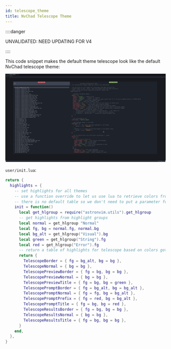 ```yaml
---
id: telescope_theme
title: NvChad Telescope Theme
---
```


::::danger

UNVALIDATED: NEED UPDATING FOR V4

::::

This code snippet makes the default theme telescope look like the default NvChad telescope theme:

![Screenshot of telescope theme](../../../assets/recipes/telescope_theme.png)

`user/init.lua`:

```lua
return {
  highlights = {
    -- set highlights for all themes
    -- use a function override to let us use lua to retrieve colors from highlight group
    -- there is no default table so we don't need to put a parameter for this function
    init = function()
      local get_hlgroup = require("astronvim.utils").get_hlgroup
      -- get highlights from highlight groups
      local normal = get_hlgroup "Normal"
      local fg, bg = normal.fg, normal.bg
      local bg_alt = get_hlgroup("Visual").bg
      local green = get_hlgroup("String").fg
      local red = get_hlgroup("Error").fg
      -- return a table of highlights for telescope based on colors gotten from highlight groups
      return {
        TelescopeBorder = { fg = bg_alt, bg = bg },
        TelescopeNormal = { bg = bg },
        TelescopePreviewBorder = { fg = bg, bg = bg },
        TelescopePreviewNormal = { bg = bg },
        TelescopePreviewTitle = { fg = bg, bg = green },
        TelescopePromptBorder = { fg = bg_alt, bg = bg_alt },
        TelescopePromptNormal = { fg = fg, bg = bg_alt },
        TelescopePromptPrefix = { fg = red, bg = bg_alt },
        TelescopePromptTitle = { fg = bg, bg = red },
        TelescopeResultsBorder = { fg = bg, bg = bg },
        TelescopeResultsNormal = { bg = bg },
        TelescopeResultsTitle = { fg = bg, bg = bg },
      }
    end,
  },
}
```
